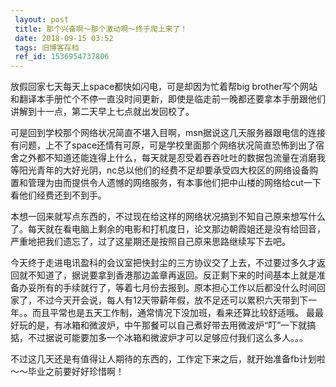 ```yaml
---
 layout: post
 title: 那个兴奋啊～那个激动啊～终于爬上来了！
 date: 2018-09-15 03:52
 tags: 旧博客存档
 ref_id: 1536954737806
---
```

放假回家七天每天上space都快如闪电，可是却因为忙着帮big
brother写个网站和翻译本手册忙个不停一直没时间更新，即使是临走前一晚都还要拿本手册跟他们讲解到十一点，第二天早上七点就出发回校了。



可是回到学校那个网络状况简直不堪入目啊，msn据说这几天服务器跟电信的连接有问题，上不了space还情有可原，可是学校里面那个网络状况简直恐怖到出了宿舍之外都不知道还能连得上什么，每天就是忍受着吞吞吐吐的数据包流量在消磨我等阳光青年的大好光阴，nc总以他们的经费不足却要承受四大校区的网络设备购置和管理为由而提供令人遗憾的网络服务，有本事他们把中山楼的网络给cut一下看他们经费还到不到手。



本想一回来就写点东西的，不过现在给这样的网络状况搞到不知自己原来想写什么了。每天就在看电脑上剩余的电影和打机度日，论文那边朝霞姐还是没有给回音，严重地把我们遗忘了，过了这星期还是按照自己原来思路继续写下去吧。



今天终于走进电讯盈科的会议室把快封尘的三方协议交了上去，不过要过多久才返回就不知道了，据说要拿到香港那边盖章再返回。反正剩下来的时间基本上就是准备办妥所有的手续就行了，等着七月份去报到。原本担心工作以后都没什么时间回家了，不过今天开会说，每人有12天带薪年假，放不足还可以累积六天带到下一年。。而且平常也是五天工作制，通常情况下没加班，看来还算比较舒适哦。
最最好玩的是，有冰箱和微波炉，中午那餐可以自己煮好带去用微波炉“叮”一下就搞掂，不过据说可能要加多一个冰箱和微波炉才可以足够应付我们这么多人。。。



不过这几天还是有值得让人期待的东西的，工作定下来之后，就开始准备fb计划啦～～毕业之前要好好珍惜啊！

